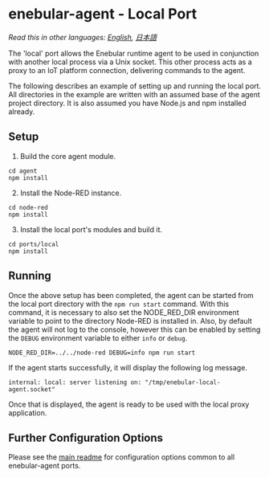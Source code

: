
# enebular-agent - Local Port

*Read this in other languages: [English](README.md), [日本語](README.ja.md)*

The 'local' port allows the Enebular runtime agent to be used in conjunction with another local process via a Unix socket. This other process acts as a proxy to an IoT platform connection, delivering commands to the agent.

The following describes an example of setting up and running the local port. All directories in the example are written with an assumed base of the agent project directory. It is also assumed you have Node.js and npm installed already.

## Setup

1. Build the core agent module.

```
cd agent
npm install
```

2. Install the Node-RED instance.

```
cd node-red
npm install
```

3. Install the local port's modules and build it.

```
cd ports/local
npm install
```

## Running

Once the above setup has been completed, the agent can be started from the local port directory with the `npm run start` command. With this command, it is necessary to also set the NODE_RED_DIR environment variable to point to the directory Node-RED is installed in. Also, by default the agent will not log to the console, however this can be enabled by setting the `DEBUG` environment variable to either `info` or `debug`.

```
NODE_RED_DIR=../../node-red DEBUG=info npm run start
```

If the agent starts successfully, it will display the following log message.

```
internal: local: server listening on: "/tmp/enebular-local-agent.socket"
```

Once that is displayed, the agent is ready to be used with the local proxy application.

## Further Configuration Options

Please see the [main readme](../../README.md) for configuration options common to all enebular-agent ports.
